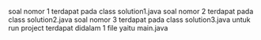soal nomor 1 terdapat pada class solution1.java
soal nomor 2 terdapat pada class solution2.java
soal nomor 3 terdapat pada class solution3.java
untuk run project terdapat didalam 1 file yaitu main.java
